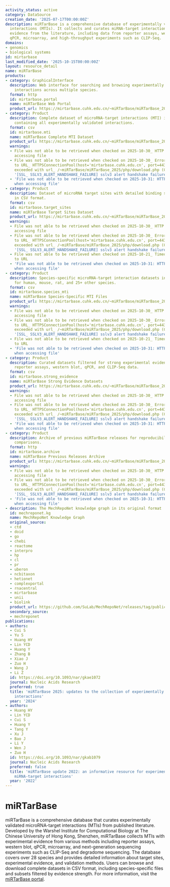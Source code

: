 ```yaml
---
activity_status: active
category: DataSource
creation_date: '2025-07-17T00:00:00Z'
description: miRTarBase is a comprehensive database of experimentally validated microRNA-target
  interactions (MTIs). It collects and curates miRNA-target interactions with experimental
  evidence from the literature, including data from reporter assays, western blot,
  qPCR, microarray, and high-throughput experiments such as CLIP-Seq.
domains:
- genomics
- biological systems
id: mirtarbase
last_modified_date: '2025-10-15T00:00:00Z'
layout: resource_detail
name: miRTarBase
products:
- category: GraphicalInterface
  description: Web interface for searching and browsing experimentally validated microRNA-target
    interactions across multiple species.
  format: http
  id: mirtarbase.portal
  name: miRTarBase Web Portal
  product_url: https://mirtarbase.cuhk.edu.cn/~miRTarBase/miRTarBase_2025/php/index.php
- category: Product
  description: Complete dataset of microRNA-target interactions (MTI) in CSV format
    containing all experimentally validated interactions.
  format: csv
  id: mirtarbase.mti
  name: miRTarBase Complete MTI Dataset
  product_url: https://mirtarbase.cuhk.edu.cn/~miRTarBase/miRTarBase_2025/php/download.php
  warnings:
  - File was not able to be retrieved when checked on 2025-10-30_ HTTP 403 error when
    accessing file
  - File was not able to be retrieved when checked on 2025-10-30_ Error connecting
    to URL_ HTTPSConnectionPool(host='mirtarbase.cuhk.edu.cn', port=443)_ Max retries
    exceeded with url_ /~miRTarBase/miRTarBase_2025/php/download.php (Caused by SSLError(SSLError(1,
    '[SSL_ SSLV3_ALERT_HANDSHAKE_FAILURE] sslv3 alert handshake failure (_ssl.c_1017)')))
  - 'File was not able to be retrieved when checked on 2025-10-31: HTTP 403 error
    when accessing file'
- category: Product
  description: Dataset of microRNA target sites with detailed binding site information
    in CSV format.
  format: csv
  id: mirtarbase.target_sites
  name: miRTarBase Target Sites Dataset
  product_url: https://mirtarbase.cuhk.edu.cn/~miRTarBase/miRTarBase_2025/php/download.php
  warnings:
  - File was not able to be retrieved when checked on 2025-10-30_ HTTP 403 error when
    accessing file
  - File was not able to be retrieved when checked on 2025-10-30_ Error connecting
    to URL_ HTTPSConnectionPool(host='mirtarbase.cuhk.edu.cn', port=443)_ Max retries
    exceeded with url_ /~miRTarBase/miRTarBase_2025/php/download.php (Caused by SSLError(SSLError(1,
    '[SSL_ SSLV3_ALERT_HANDSHAKE_FAILURE] sslv3 alert handshake failure (_ssl.c_1017)')))
  - File was not able to be retrieved when checked on 2025-10-21_ Timeout connecting
    to URL
  - 'File was not able to be retrieved when checked on 2025-10-31: HTTP 403 error
    when accessing file'
- category: Product
  description: Species-specific microRNA-target interaction datasets in CSV format
    for human, mouse, rat, and 25+ other species.
  format: csv
  id: mirtarbase.species_mti
  name: miRTarBase Species-Specific MTI Files
  product_url: https://mirtarbase.cuhk.edu.cn/~miRTarBase/miRTarBase_2025/php/download.php
  warnings:
  - File was not able to be retrieved when checked on 2025-10-30_ HTTP 403 error when
    accessing file
  - File was not able to be retrieved when checked on 2025-10-30_ Error connecting
    to URL_ HTTPSConnectionPool(host='mirtarbase.cuhk.edu.cn', port=443)_ Max retries
    exceeded with url_ /~miRTarBase/miRTarBase_2025/php/download.php (Caused by SSLError(SSLError(1,
    '[SSL_ SSLV3_ALERT_HANDSHAKE_FAILURE] sslv3 alert handshake failure (_ssl.c_1017)')))
  - File was not able to be retrieved when checked on 2025-10-21_ Timeout connecting
    to URL
  - 'File was not able to be retrieved when checked on 2025-10-31: HTTP 403 error
    when accessing file'
- category: Product
  description: Curated datasets filtered for strong experimental evidence including
    reporter assays, western blot, qPCR, and CLIP-Seq data.
  format: csv
  id: mirtarbase.strong_evidence
  name: miRTarBase Strong Evidence Datasets
  product_url: https://mirtarbase.cuhk.edu.cn/~miRTarBase/miRTarBase_2025/php/download.php
  warnings:
  - File was not able to be retrieved when checked on 2025-10-30_ HTTP 403 error when
    accessing file
  - File was not able to be retrieved when checked on 2025-10-30_ Error connecting
    to URL_ HTTPSConnectionPool(host='mirtarbase.cuhk.edu.cn', port=443)_ Max retries
    exceeded with url_ /~miRTarBase/miRTarBase_2025/php/download.php (Caused by SSLError(SSLError(1,
    '[SSL_ SSLV3_ALERT_HANDSHAKE_FAILURE] sslv3 alert handshake failure (_ssl.c_1017)')))
  - 'File was not able to be retrieved when checked on 2025-10-31: HTTP 403 error
    when accessing file'
- category: Product
  description: Archive of previous miRTarBase releases for reproducibility and historical
    comparisons.
  format: http
  id: mirtarbase.archive
  name: miRTarBase Previous Releases Archive
  product_url: https://mirtarbase.cuhk.edu.cn/~miRTarBase/miRTarBase_2025/php/download.php
  warnings:
  - File was not able to be retrieved when checked on 2025-10-30_ HTTP 403 error when
    accessing file
  - File was not able to be retrieved when checked on 2025-10-30_ Error connecting
    to URL_ HTTPSConnectionPool(host='mirtarbase.cuhk.edu.cn', port=443)_ Max retries
    exceeded with url_ /~miRTarBase/miRTarBase_2025/php/download.php (Caused by SSLError(SSLError(1,
    '[SSL_ SSLV3_ALERT_HANDSHAKE_FAILURE] sslv3 alert handshake failure (_ssl.c_1017)')))
  - 'File was not able to be retrieved when checked on 2025-10-31: HTTP 403 error
    when accessing file'
- description: The MechRepoNet knowledge graph in its original format
  id: mechreponet.kg
  name: MechRepoNet Knowledge Graph
  original_source:
  - ctd
  - doid
  - go
  - chebi
  - reactome
  - interpro
  - hp
  - cl
  - pr
  - uberon
  - ncbitaxon
  - hetionet
  - complexportal
  - rnacentral
  - mirtarbase
  - unii
  - biolink
  product_url: https://github.com/SuLab/MechRepoNet/releases/tag/publication
  secondary_source:
  - mechreponet
publications:
- authors:
  - Cui S
  - Yu S
  - Huang HY
  - Lin YCD
  - Huang Y
  - Zhang B
  - Xiao J
  - Zuo H
  - Wang J
  - Li Z
  id: https://doi.org/10.1093/nar/gkae1072
  journal: Nucleic Acids Research
  preferred: true
  title: 'miRTarBase 2025: updates to the collection of experimentally validated microRNA-target
    interactions'
  year: '2024'
- authors:
  - Huang HY
  - Lin YCD
  - Cui S
  - Huang Y
  - Tang Y
  - Xu J
  - Bao J
  - Li Y
  - Wen J
  - Zuo H
  id: https://doi.org/10.1093/nar/gkab1079
  journal: Nucleic Acids Research
  preferred: false
  title: 'miRTarBase update 2022: an informative resource for experimentally validated
    miRNA-target interactions'
  year: '2022'
---
```

# miRTarBase

miRTarBase is a comprehensive database that curates experimentally validated microRNA-target interactions (MTIs) from published literature. Developed by the Warshel Institute for Computational Biology at The Chinese University of Hong Kong, Shenzhen, miRTarBase collects MTIs with experimental evidence from various methods including reporter assays, western blot, qPCR, microarray, and next-generation sequencing experiments such as CLIP-Seq and degradome sequencing. The database covers over 28 species and provides detailed information about target sites, experimental evidence, and validation methods. Users can browse and download complete datasets in CSV format, including species-specific files and subsets filtered by evidence strength. For more information, visit the [miRTarBase portal](https://mirtarbase.cuhk.edu.cn/~miRTarBase/miRTarBase_2025/php/index.php).